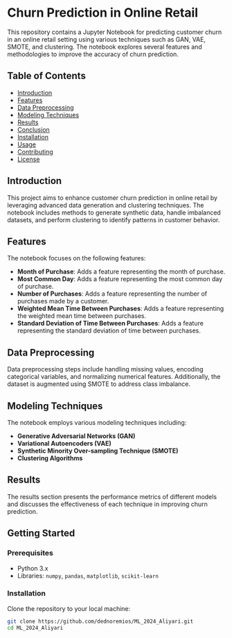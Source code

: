 # Churn Prediction in Online Retail

This repository contains a Jupyter Notebook for predicting customer churn in an online retail setting using various techniques such as GAN, VAE, SMOTE, and clustering. The notebook explores several features and methodologies to improve the accuracy of churn prediction.

## Table of Contents
- [Introduction](#introduction)
- [Features](#features)
- [Data Preprocessing](#data-preprocessing)
- [Modeling Techniques](#modeling-techniques)
- [Results](#results)
- [Conclusion](#conclusion)
- [Installation](#installation)
- [Usage](#usage)
- [Contributing](#contributing)
- [License](#license)

## Introduction
This project aims to enhance customer churn prediction in online retail by leveraging advanced data generation and clustering techniques. The notebook includes methods to generate synthetic data, handle imbalanced datasets, and perform clustering to identify patterns in customer behavior.

## Features
The notebook focuses on the following features:
- **Month of Purchase**: Adds a feature representing the month of purchase.
- **Most Common Day**: Adds a feature representing the most common day of purchase.
- **Number of Purchases**: Adds a feature representing the number of purchases made by a customer.
- **Weighted Mean Time Between Purchases**: Adds a feature representing the weighted mean time between purchases.
- **Standard Deviation of Time Between Purchases**: Adds a feature representing the standard deviation of time between purchases.

## Data Preprocessing
Data preprocessing steps include handling missing values, encoding categorical variables, and normalizing numerical features. Additionally, the dataset is augmented using SMOTE to address class imbalance.

## Modeling Techniques
The notebook employs various modeling techniques including:
- **Generative Adversarial Networks (GAN)**
- **Variational Autoencoders (VAE)**
- **Synthetic Minority Over-sampling Technique (SMOTE)**
- **Clustering Algorithms**

## Results
The results section presents the performance metrics of different models and discusses the effectiveness of each technique in improving churn prediction.
## Getting Started

### Prerequisites

- Python 3.x
- Libraries: `numpy`, `pandas`, `matplotlib`, `scikit-learn`

### Installation

Clone the repository to your local machine:

```bash
git clone https://github.com/dednoremios/ML_2024_Aliyari.git
cd ML_2024_Aliyari
